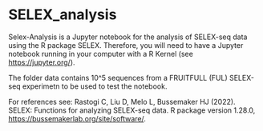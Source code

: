 # SELEX_analysis
Selex-Analysis is a Jupyter notebook for the analysis of SELEX-seq data using the R package SELEX. Therefore, you will need to have a Jupyter notebook running in your computer with a R Kernel (see https://jupyter.org/). 

The folder data contains 10^5 sequences from a FRUITFULL (FUL) SELEX-seq experimetn to be used to test the notebook.

For references see: Rastogi C, Liu D, Melo L, Bussemaker HJ (2022). SELEX: Functions for analyzing SELEX-seq data. R package version 1.28.0, https://bussemakerlab.org/site/software/.
